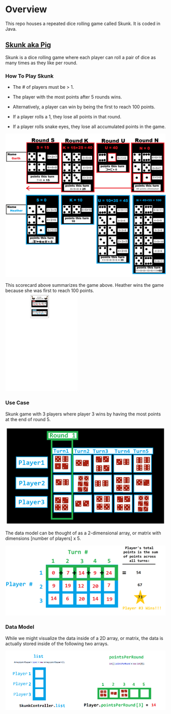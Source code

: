 # Overview
This repo houses a repeated dice rolling game called Skunk. It is coded in Java.

## [Skunk aka Pig](https://en.wikipedia.org/wiki/Pig_(dice_game))

Skunk is a dice rolling game where each player can roll a pair of dice as many times as they like per round.

### How To Play Skunk

* The # of players must be > 1.

* The player with the most points after 5 rounds wins.

* Alternatively, a player can win by being the first to reach 100 points.

* If a player rolls a 1, they lose all points in that round.

* If a player rolls snake eyes, they lose all accumulated points in the game.





<img src="https://github.com/heathermortensen/SkunkGame/blob/master/images/Skunkdocumentation.png?raw=true" alt="Use case" style="zoom: 50%;" />

 This scorecard above summarizes the game above. Heather wins the game because she was first to reach 100 points.<img src="https://github.com/heathermortensen/SkunkGame/blob/master/images/Scorecard.png?raw=true" alt="Skunk Scorecard" style="zoom: 30%;" />

### Use Case

Skunk game with 3 players where player 3 wins by having the most points at the end of round 5.

![image-20200725115334810](https://raw.githubusercontent.com/heathermortensen/SkunkGame/master/images/use_case_1.png)



The data model can be thought of as a 2-dimensional array, or matrix with dimensions [number of players] x 5.

![2D matrix](https://raw.githubusercontent.com/heathermortensen/SkunkGame/master/images/use_case_2.png)

### Data Model

While we might visualize the data inside of a 2D array, or matrix, the data is actually stored inside of the following two arrays.

![Data model](https://raw.githubusercontent.com/heathermortensen/SkunkGame/master/images/use_case_3.png)